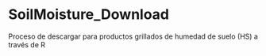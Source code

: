 # SoilMoisture_Download
Proceso de descargar para productos grillados de humedad de suelo (HS) a través de R
